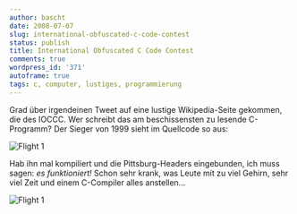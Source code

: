 ```yaml
---
author: bascht
date: 2008-07-07
slug: international-obfuscated-c-code-contest
status: publish
title: International Obfuscated C Code Contest
comments: true
wordpress_id: '371'
autoframe: true
tags: c, computer, lustiges, programmierung
---
```


Grad über irgendeinen Tweet auf eine lustige Wikipedia-Seite
gekommen, die des IOCCC. Wer schreibt das am beschissensten zu
lesende C-Programm? Der Sieger von 1999 sieht im Quellcode so aus:

![Flight 1](https://img.bascht.com/uploads/big/771200be0ace1c412a6b79a2c97a2b0b.png)

Hab ihn mal kompiliert und die Pittsburg-Headers eingebunden, ich
muss sagen: *es funktioniert!* Schon sehr krank, was Leute mit zu
viel Gehirn, sehr viel Zeit und einem C-Compiler alles
anstellen...

![Flight 1](https://img.bascht.com/uploads/big/7e4d3496f32958eb9b222616f8f1026c.png)
